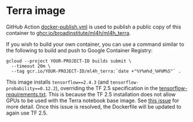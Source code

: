 # Terra image

GitHub Action [docker-publish.yml](../../.github/workflows/docker-publish.yml) is used to publish a public copy of this container to [ghcr.io/broadinstitute/ml4h/ml4h_terra](https://github.com/orgs/broadinstitute/packages/container/package/ml4h%2Fml4h_terra).

If you wish to build your own container, you can use a command similar to the following to build and push to Google Container Registry:
```
gcloud --project YOUR-PROJECT-ID builds submit \
  --timeout 20m \
  --tag gcr.io/YOUR-PROJECT-ID/ml4h_terra:`date +"%Y%m%d_%H%M%S"` .
```

This image installs `tensorflow==2.4.3` (and `tensorflow-probability==0.12.2`), overriding the TF 2.5 specification in the [tensorflow-requirements.txt](../vm_boot_images/config/tensorflow-requirements.txt). This is because the TF 2.5 installation does not allow GPUs to be used with the Terra notebook base image.
See [this issue](https://github.com/DataBiosphere/terra-docker/issues/244) for more detail.  Once this issue is resolved, the Dockerfile will be updated to again use TF 2.5.

